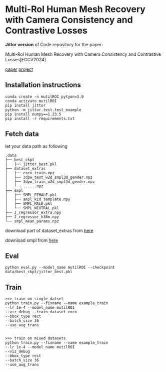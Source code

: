 # Multi-RoI Human Mesh Recovery with Camera Consistency and Contrastive Losses

**Jittor version** of Code repository for the paper:

Multi-RoI Human Mesh Recovery with Camera Consistency and Contrastive Losses[ECCV2024]

[paper](https://arxiv.org/abs/2402.02074) [project](https://github.com/CptDiaos/Multi-RoI?tab=readme-ov-file)

## Installation instructions

```
conda create -n mutilROI pytyon=3.9
conda activate mutilROI
pip install jittor
python -m jittor.test.test_example
pip install numpy==1.23.5
pip install -r requirements.txt
```

## Fetch data

let your data path as following

```
.data
├── best_ckpt
|   ├── jittor_best.pkl 
├── dataset_extras
│   ├── coco_train.npz
│   ├── 3dpw_test_w2d_smpl3d_gender.npz
│   ├── 3dpw_train_w2d_smpl3d_gender.npz
|   └── ......npz
├── smpl
│   ├── SMPL_FEMALE.pkl
│   ├── smpl_kid_template.npy
│   ├── SMPL_MALE.pkl
│   └── SMPL_NEUTRAL.pkl
├── J_regressor_extra.npy
├── J_regressor_h36m.npy
└── smpl_mean_params.npz
```

download part of dataset_extras from [here](https://pan.baidu.com/s/1yIem3biHYD23-PpE82inOw?pwd=8yth)

download smpl from [here](https://www.bing.com/search?q=smpl&cvid=57cea722454a4e58a2ec22a8fd748ba3&gs_lcrp=EgRlZGdlKgYIABBFGDsyBggAEEUYOzIGCAEQABhAMgYIAhBFGDsyBggDEAAYQDIGCAQQABhAMgYIBRBFGDwyBggGEEUYPDIGCAcQRRg8MgYICBBFGEHSAQgxMjg3ajBqOagCCLACAQ&FORM=ANAB01&adppc=EdgeStart&PC=LCTS)

## Eval

```
python eval.py --model_name mutilROI --checkpoint data/best_ckpt/jittor_best.pkl
```

## Train

```
>>> train on single datset
python train.py --fixname --name example_train
--lr 1e-4 --model_name mutilROI
--viz_debug --train_dataset coco
--bbox_type rect
--batch_size 36
--use_aug_trans


>>> train on mixed datasets
python train.py --fixname --name example_train
--lr 1e-4 --model_name mutilROI
--viz_debug
--bbox_type rect
--batch_size 36
--use_aug_trans
```

